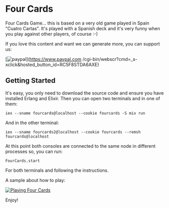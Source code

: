 # Four Cards

Four Cards Game... this is based on a very old game played in Spain "Cuatro Cartas". It's played with a Spanish deck and it's very funny when you play against other players, of course :-)

If you love this content and want we can generate more, you can support us:

[![paypal](https://www.paypalobjects.com/en_US/GB/i/btn/btn_donateCC_LG.gif)](https://www.paypal.com
/cgi-bin/webscr?cmd=_s-xclick&hosted_button_id=RC5F8STDA6AXE)

## Getting Started

It's easy, you only need to download the source code and ensure you have installed Erlang and Elixir. Then you can open two terminals and in one of them:

```
iex --sname fourcards@localhost --cookie fourcards -S mix run
```

And in the other terminal:

```
iex --sname fourcards2@localhost --cookie fourcards --remsh fourcards@localhost
```

At this point both consoles are connected to the same node in different processes so, you can run:

```
FourCards.start
```

For both terminals and following the instructions.

A sample about how to play:

[![Playing Four Cards](playing_four_cards.gif)](playing_four_cards.gif)

Enjoy!
